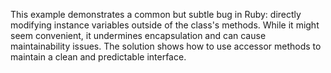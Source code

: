 This example demonstrates a common but subtle bug in Ruby: directly modifying instance variables outside of the class's methods. While it might seem convenient, it undermines encapsulation and can cause maintainability issues.  The solution shows how to use accessor methods to maintain a clean and predictable interface.